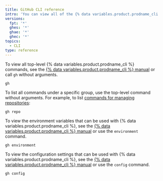 ```yaml
---
title: GitHub CLI reference
intro: 'You can view all of the {% data variables.product.prodname_cli %} commands in your terminal or in the {% data variables.product.prodname_cli %} manual.'
versions:
  fpt: '*'
  ghes: '*'
  ghae: '*'
  ghec: '*'
topics:
  - CLI
type: reference
---
```


To view all top-level {% data variables.product.prodname_cli %} commands, see the [{% data variables.product.prodname_cli %} manual](https://cli.github.com/manual/gh) or call `gh` without arguments.

```shell
gh
```

To list all commands under a specific group, use the top-level command without arguments. For example, to list [commands for managing repositories](https://cli.github.com/manual/gh_repo):

```shell
gh repo
```

To view the environment variables that can be used with {% data variables.product.prodname_cli %}, see the [{% data variables.product.prodname_cli %} manual](https://cli.github.com/manual/gh_help_environment) or use the `environment` command.

```shell
gh environment
```

To view the configuration settings that can be used with {% data variables.product.prodname_cli %}, see the [{% data variables.product.prodname_cli %} manual](https://cli.github.com/manual/gh_config) or use the `config` command.

```shell
gh config
```
